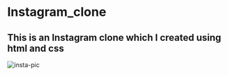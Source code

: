 # Instagram_clone
## This is an Instagram clone which I created using html and css

![insta-pic](https://user-images.githubusercontent.com/80666490/169805807-8ce6af0f-5f94-458c-9dc2-3cd07572f71b.jpg)
